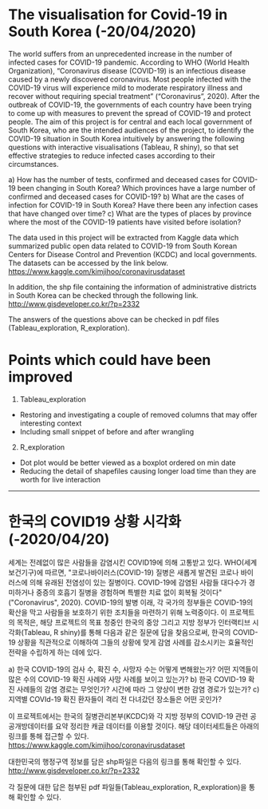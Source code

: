 # The visualisation for Covid-19 in South Korea (-20/04/2020)

The world suffers from an unprecedented increase in the number of infected cases for COVID-19 pandemic. According to WHO (World Health Organization), “Coronavirus disease (COVID-19) is an infectious disease caused by a newly discovered coronavirus. Most people infected with the COVID-19 virus will experience mild to moderate respiratory illness and recover without requiring special treatment” (“Coronavirus”, 2020). After the outbreak of COVID-19, the governments of each country have been trying to come up with measures to prevent the spread of COVID-19 and protect people. The aim of this project is for central and each local government of South Korea, who are the intended audiences of the project, to identify the COVID-19 situation in South Korea intuitively by answering the following questions with interactive visualisations (Tableau, R shiny), so that set effective strategies to reduce infected cases according to their circumstances.

a) How has the number of tests, confirmed and deceased cases for COVID-19 been changing in South Korea? Which provinces have a large number of confirmed and deceased cases for COVID-19?
b) What are the cases of infection for COVID-19 in South Korea? Have there been any infection cases that have changed over time?
c) What are the types of places by province where the most of the COVID-19 patients have visited before isolation?

The data used in this project will be extracted from Kaggle data which summarized public open data related to COVID-19 from South Korean Centers for Disease Control and Prevention (KCDC) and local governments. The datasets can be accessed by the link below.
https://www.kaggle.com/kimjihoo/coronavirusdataset

In addition, the shp file containing the information of administrative districts in South Korea can be checked through the following link.
http://www.gisdeveloper.co.kr/?p=2332

The answers of the questions above can be checked in pdf files (Tableau_exploration, R_exploration). 

# Points which could have been improved
1. Tableau_exploration
* Restoring and investigating a couple of removed columns that may offer interesting context
* Including small snippet of before and after wrangling 

2. R_exploration
* Dot plot would be better viewed as a boxplot ordered on min date
* Reducing the detail of shapefiles causing longer load time than they are worth for live interaction

------------------------------------------------------------------------------------------------------------------------------------------------------------------------------

# 한국의 COVID19 상황 시각화 (-2020/04/20)

세계는 전례없이 많은 사람들을 감염시킨 COVID19에 의해 고통받고 있다. WHO(세계보건기구)에 따르면, "코로나바이러스(COVID-19) 질병은 새롭게 발견된 코로나 바이러스에 의해 유래된 전염성이 있는 질병이다. COVID-19에 감염된 사람들 대다수가 경미하거나 중증의 호흡기 질병을 경험하며 특별한 치료 없이 회복될 것이다" ("Coronavirus", 2020). COVID-19의 발병 이래, 각 국가의 정부들은 COVID-19의 확산을 막고 사람들을 보호하기 위한 조치들을 마련하기 위해 노력중이다. 이 프로젝트의 목적은, 해당 프로젝트의 목표 청중인 한국의 중앙 그리고 지방 정부가 인터랙티브 시각화(Tableau, R shiny)를 통해 다음과 같은 질문에 답을 찾음으로써, 한국의 COVID-19 상황을 직관적으로 이해하여 그들의 상황에 맞게 감염 사례를 감소시키는 효율적인 전략을 수립하게 하는 데에 있다. 

a) 한국 COVID-19의 검사 수, 확진 수, 사망자 수는 어떻게 변해왔는가? 어떤 지역들이 많은 수의 COVID-19 확진 사례와 사망 사례를 보이고 있는가?
b) 한국 COVID-19 확진 사례들의 감염 경로는 무엇인가? 시간에 따라 그 양상이 변한 감염 경로가 있는가?
c) 지역별 COVId-19 확진 환자들이 격리 전 다녀갔던 장소들은 어떤 곳인가?

이 프로젝트에서는 한국의 질병관리본부(KCDC)와 각 지방 정부의 COVID-19 관련 공공개방데이터를 요약 정리한 캐글 데이터를 이용할 것이다. 해당 데이터세트들은 아래의 링크를 통해 접근할 수 있다.
https://www.kaggle.com/kimjihoo/coronavirusdataset

대한민국의 행정구역 정보를 담은 shp파일은 다음의 링크를 통해 확인할 수 있다. 
http://www.gisdeveloper.co.kr/?p=2332

각 질문에 대한 답은 첨부된 pdf 파일들(Tableau_exploration, R_exploration)을 통해 확인할 수 있다.
